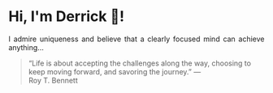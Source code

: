 # Hi, I'm Derrick 👋!
<p align="justify">I admire uniqueness and believe that a clearly focused mind can achieve anything...</p> 
<!-- #quote-start -->
<blockquote>&ldquo;Life is about accepting the challenges along the way, choosing to keep moving forward, and savoring the journey.&rdquo; &mdash; <footer>Roy T. Bennett</footer></blockquote>
<!-- #quote-end -->
